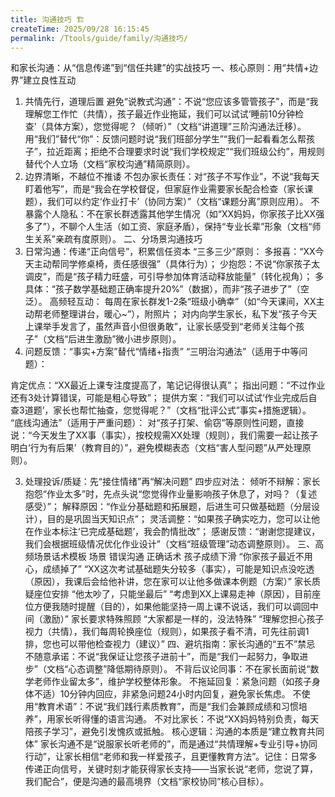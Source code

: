 ```yaml
---
title: 沟通技巧 🏗️
createTime: 2025/09/28 16:15:45
permalink: /Ttools/guide/family/沟通技巧/
---
```


和家长沟通：从“信息传递”到“信任共建”的实战技巧
一、核心原则：用“共情+边界”建立良性互动
1. 共情先行，道理后置
避免“说教式沟通”：不说“您应该多管管孩子”，而是“我理解您工作忙（共情），孩子最近作业拖延，我们可以试试‘睡前10分钟检查’（具体方案），您觉得呢？（倾听）”（文档“讲道理”三阶沟通法迁移）。
用“我们”替代“你”：反馈问题时说“我们班部分学生”“我们一起看看怎么帮孩子”，拉近距离；拒绝不合理要求时说“我们学校规定”“我们班级公约”，用规则替代个人立场（文档“家校沟通”精简原则）。
2. 边界清晰，不越位不推诿
不包办家长责任：对“孩子不写作业”，不说“我每天盯着他写”，而是“我会在学校督促，但家庭作业需要家长配合检查（家长课题），我们可以约定‘作业打卡’（协同方案）”（文档“课题分离”原则应用）。
不暴露个人隐私：不在家长群透露其他学生情况（如“XX妈妈，你家孩子比XX强多了”），不聊个人生活（如工资、家庭矛盾），保持“专业长辈”形象（文档“师生关系”亲疏有度原则）。
二、分场景沟通技巧
1. 日常沟通：传递“正向信号”，积累信任资本
“三多三少”原则：
多报喜：“XX今天主动帮同学修桌椅，责任感很强”（具体行为）；
少抱怨：不说“你家孩子太调皮”，而是“孩子精力旺盛，可引导参加体育活动释放能量”（转化视角）；
多具体：“孩子数学基础题正确率提升20%”（数据），而非“孩子进步了”（空泛）。
高频轻互动：
每周在家长群发1-2条“班级小确幸”（如“今天课间，XX主动帮老师整理讲台，暖心~”），附照片；
对内向学生家长，私下发“孩子今天上课举手发言了，虽然声音小但很勇敢”，让家长感受到“老师关注每个孩子”（文档“后进生激励”微小进步原则）。
2. 问题反馈：“事实+方案”替代“情绪+指责”
“三明治沟通法”（适用于中等问题）：

肯定优点：“XX最近上课专注度提高了，笔记记得很认真”；
指出问题：“不过作业还有3处计算错误，可能是粗心导致”；
提供方案：“我们可以试试‘作业完成后自查3道题’，家长也帮忙抽查，您觉得呢？”（文档“批评公式”事实+措施逻辑）。
“底线沟通法”（适用于严重问题）：
对“孩子打架、偷窃”等原则性问题，直接说：“今天发生了XX事（事实），按校规需XX处理（规则），我们需要一起让孩子明白‘行为有后果’（教育目的）”，避免模糊表态（文档“害人型问题”从严处理原则）。

3. 处理投诉/质疑：先“接住情绪”再“解决问题”
四步应对法：
倾听不辩解：家长抱怨“作业太多”时，先点头说“您觉得作业量影响孩子休息了，对吗？（复述感受）”；
解释原因：“作业分基础题和拓展题，后进生可只做基础题（分层设计），目的是巩固当天知识点”；
灵活调整：“如果孩子确实吃力，您可以让他在作业本标注‘已完成基础题’，我会酌情批改”；
感谢反馈：“谢谢您提建议，我们会根据班级情况优化作业设计”（文档“班级管理”动态调整原则）。
三、高频场景话术模板
场景	错误沟通	正确话术
孩子成绩下滑	“你家孩子最近不用心，成绩掉了”	“XX这次考试基础题失分较多（事实），可能是知识点没吃透（原因），我课后会给他补讲，您在家可以让他多做课本例题（方案）”
家长质疑座位安排	“他太吵了，只能坐最后”	“考虑到XX上课易走神（原因），目前座位方便我随时提醒（目的），如果他能坚持一周上课不说话，我们可以调回中间（激励）”
家长要求特殊照顾	“大家都是一样的，没法特殊”	“理解您担心孩子视力（共情），我们每周轮换座位（规则），如果孩子看不清，可先往前调1排，您也可以带他检查视力（建议）”
四、避坑指南：家长沟通的“五不”禁忌
不随意承诺：不说“我保证让您孩子进前十”，而是“我们一起努力，争取进步”（文档“心态调整”降低期待原则）。
不背后议论同事：不在家长面前说“数学老师作业留太多”，维护学校整体形象。
不拖延回复：紧急问题（如孩子身体不适）10分钟内回应，非紧急问题24小时内回复，避免家长焦虑。
不使用“教育术语”：不说“我们践行素质教育”，而是“我们会兼顾成绩和习惯培养”，用家长听得懂的语言沟通。
不对比家长：不说“XX妈妈特别负责，每天陪孩子学习”，避免引发愧疚或抵触。
核心逻辑：沟通的本质是“建立教育共同体”
家长沟通不是“说服家长听老师的”，而是通过“共情理解+专业引导+协同行动”，让家长相信“老师和我一样爱孩子，且更懂教育方法”。记住：日常多传递正向信号，关键时刻才能获得家长支持——当家长说“老师，您说了算，我们配合”，便是沟通的最高境界（文档“家校协同”核心目标）。